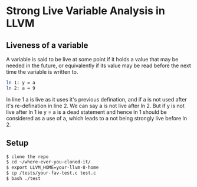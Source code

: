 # Strong Live Variable Analysis in LLVM

## Liveness of a variable

A variable is said to be live at some point if it holds a value that may be needed in the future, or equivalently if its value may be read before the next time the variable is written to.

```sh
ln 1: y = a
ln 2: a = 9
```

In line 1 a is live as it uses it's previous defination, and if a is not used after it's re-defination in line 2. We can say a is not live after ln 2.
But if y is not live after ln 1 ie y = a is a dead statement and hence ln 1 should be considered as a use of a, which leads to a not being strongly live before ln 2.

## Setup

```sh
$ clone the repo
$ cd ~/where-ever-you-cloned-it/
$ export LLVM_HOME=your-llvm-8-home
$ cp /tests/your-fav-test.c test.c
$ bash ./test
```
